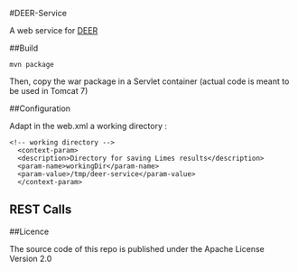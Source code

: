 #DEER-Service

A web service for [DEER](https://github.com/GeoKnow/DEER)
	
##Build

	mvn package
	
Then, copy the war package in a Servlet container (actual code is meant to be used in Tomcat 7)
	
##Configuration
	
Adapt in the web.xml a working directory :

    <!-- working directory -->
      <context-param>
      <description>Directory for saving Limes results</description>
      <param-name>workingDir</param-name>
      <param-value>/tmp/deer-service</param-value>
      </context-param>
      
## REST Calls


	

##Licence

The source code of this repo is published under the Apache License Version 2.0
